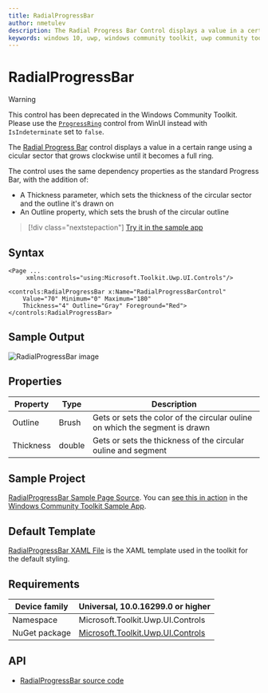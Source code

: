 ```yaml
---
title: RadialProgressBar
author: nmetulev
description: The Radial Progress Bar Control displays a value in a certain range using a cicular sector that grows clockwise until it becomes a full ring. (outdated docs)
keywords: windows 10, uwp, windows community toolkit, uwp community toolkit, uwp toolkit, Radial Progress Bar, RadialProgressBar, xaml control, xaml
---
```


# RadialProgressBar

> [!WARNING]
> This control has been deprecated in the Windows Community Toolkit. Please use the [`ProgressRing`](/windows/winui/api/microsoft.ui.xaml.controls.progressring) control from WinUI instead with `IsIndeterminate` set to `false`.

The [Radial Progress Bar](/dotnet/api/microsoft.toolkit.uwp.ui.controls.radialprogressbar) control displays a value in a certain range using a cicular sector that grows clockwise until it becomes a full ring.

The control uses the same dependency properties as the standard Progress Bar, with the addition of:

- A Thickness parameter, which sets the thickness of the circular sector and the outline it's drawn on
- An Outline property, which sets the brush of the circular outline

> [!div class="nextstepaction"]
> [Try it in the sample app](uwpct://Controls?sample=RadialProgressBar)

## Syntax

```xaml
<Page ...
     xmlns:controls="using:Microsoft.Toolkit.Uwp.UI.Controls"/>

<controls:RadialProgressBar x:Name="RadialProgressBarControl"
    Value="70" Minimum="0" Maximum="180"
    Thickness="4" Outline="Gray" Foreground="Red">
</controls:RadialProgressBar>
```

## Sample Output

![RadialProgressBar image](../resources/images/Controls/RadialProgressBar.png)

## Properties

| Property | Type | Description |
| -- | -- | -- |
| Outline | Brush | Gets or sets the color of the circular ouline on which the segment is drawn |
| Thickness | double | Gets or sets the thickness of the circular ouline and segment |

## Sample Project

[RadialProgressBar Sample Page Source](https://github.com/windows-toolkit/WindowsCommunityToolkit/tree/rel/7.0.0/Microsoft.Toolkit.Uwp.SampleApp/SamplePages/RadialProgressBar). You can [see this in action](uwpct://Controls?sample=RadialProgressBar) in the [Windows Community Toolkit Sample App](https://aka.ms/windowstoolkitapp).

## Default Template

[RadialProgressBar XAML File](https://github.com/windows-toolkit/WindowsCommunityToolkit/blob/rel/7.0.0/Microsoft.Toolkit.Uwp.UI.Controls/RadialProgressBar/RadialProgressBar.xaml) is the XAML template used in the toolkit for the default styling.

## Requirements

| Device family | Universal, 10.0.16299.0 or higher |
| -- | -- |
| Namespace | Microsoft.Toolkit.Uwp.UI.Controls |
| NuGet package | [Microsoft.Toolkit.Uwp.UI.Controls](https://www.nuget.org/packages/Microsoft.Toolkit.Uwp.UI.Controls/) |

## API

- [RadialProgressBar source code](https://github.com/windows-toolkit/WindowsCommunityToolkit/tree/rel/7.0.0/Microsoft.Toolkit.Uwp.UI.Controls.Core/RadialProgressBar)

